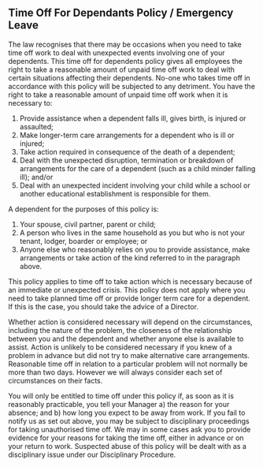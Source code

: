 ## Time Off For Dependants Policy / Emergency Leave
The law recognises that there may be occasions when you need to take time off work to deal with unexpected
events involving one of your dependents. This time off for dependents policy gives all employees the right to take
a reasonable amount of unpaid time off work to deal with certain situations affecting their dependents. No-one who takes time off in accordance with this policy will be subjected to any detriment. You have the right to take a
reasonable amount of unpaid time off work when it is necessary to:

1. Provide assistance when a dependent falls ill, gives birth, is injured or assaulted;
2. Make longer-term care arrangements for a dependent who is ill or injured;
3. Take action required in consequence of the death of a dependent;
4. Deal with the unexpected disruption, termination or breakdown of arrangements for the care of a
dependent (such as a child minder falling ill); and/or
5. Deal with an unexpected incident involving your child while a school or another educational
establishment is responsible for them.

A dependent for the purposes of this policy is:

1. Your spouse, civil partner, parent or child;
2. A person who lives in the same household as you but who is not your tenant, lodger, boarder or
employee; or
3. Anyone else who reasonably relies on you to provide assistance, make arrangements or take action of the
kind referred to in the paragraph above.

This policy applies to time off to take action which is necessary because of an immediate or unexpected crisis. This
policy does not apply where you need to take planned time off or provide longer term care for a dependent. If this
is the case, you should take the advice of a Director.

Whether action is considered necessary will depend on the circumstances, including the nature of the problem,
the closeness of the relationship between you and the dependent and whether anyone else is available to assist.
Action is unlikely to be considered necessary if you knew of a problem in advance but did not try to make
alternative care arrangements. Reasonable time off in relation to a particular problem will not normally be more
than two days. However we will always consider each set of circumstances on their facts.

You will only be entitled to time off under this policy if, as soon as it is reasonably practicable, you tell your
Manager a) the reason for your absence; and b) how long you expect to be away from work. If you fail to notify us
as set out above, you may be subject to disciplinary proceedings for taking unauthorised time off. We may in some
cases ask you to provide evidence for your reasons for taking the time off, either in advance or on your return to
work. Suspected abuse of this policy will be dealt with as a disciplinary issue under our Disciplinary Procedure.

